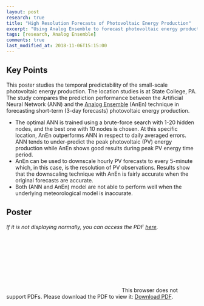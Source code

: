 ```yaml
---
layout: post
research: true
title: "High Resolution Forecasts of Photovoltaic Energy Production"
excerpt: "Using Analog Ensemble to forecast photovoltaic energy production on a household level"
tags: [research, Analog Ensemble]
comments: true
last_modified_at: 2018-11-06T15:15:00
---
```


## Key Points

This poster studies the temporal predictability of the small-scale photovoltaic energy production. The location studies is at State College, PA. The study compares the prediction performance between the Artificial Neural Network (ANN) and the [Analog Ensemble](https://weiming-hu.github.io/AnalogsEnsemble/) (AnEn) technique in forecasting short-term (3-day forecasts) photovoltaic energy production.

- The optimal ANN is trained using a brute-force search with 1-20 hidden nodes, and the best one with 10 nodes is chosen. At this specific location, AnEn outperforms ANN in respect to daily averaged errors. ANN tends to under-predict the peak photovoltaic (PV) energy production while AnEn shows good results during peak PV energy time period.
- AnEn can be used to downscale hourly PV forecasts to every 5-minute which, in this case, is the resolution of PV observations. Results show that the downscaling technique with AnEn is fairly accurate when the original forecasts are accurate.
- Both (ANN and AnEn) model are not able to perform well when the underlying meteorological model is inaccurate.

## Poster

*If it is not displaying normally, you can access the PDF [here](https://weiming-hu.github.io/assets/data-for-posts/2018-11-06-PV-forecasts/PV-forecasts.pdf).*

<object data="https://weiming-hu.github.io/assets/data-for-posts/2018-11-06-PV-forecasts/PV-forecasts.pdf" type="application/pdf" width="100%" height="600px">
<embed src="https://weiming-hu.github.io/assets/data-for-posts/2018-11-06-PV-forecasts/PV-forecasts.pdf">
This browser does not support PDFs. Please download the PDF to view it: <a href="https://weiming-hu.github.io/assets/data-for-posts/2018-11-06-PV-forecasts/PV-forecasts.pdf">Download PDF</a>.</p>
</embed>
</object>

